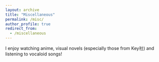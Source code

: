 ```yaml
---
layout: archive
title: "Miscellaneous"
permalink: /misc/
author_profile: true
redirect_from:
  - /miscellaneous
---
```


I enjoy watching anime, visual novels (especially those from Key社) and listening to vocaloid songs! 
